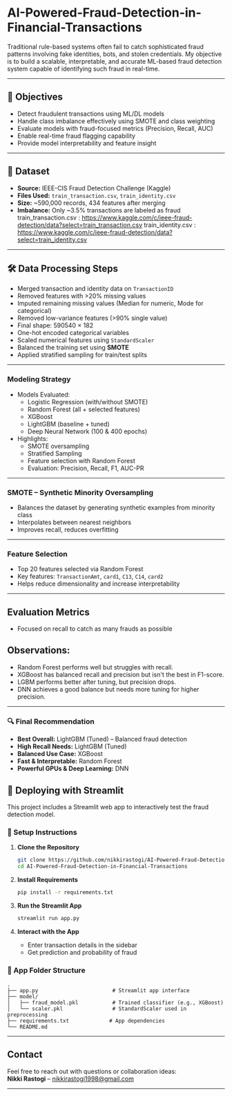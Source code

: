 # AI-Powered-Fraud-Detection-in-Financial-Transactions

Traditional rule-based systems often fail to catch sophisticated fraud patterns involving fake identities, bots, and stolen credentials. 
My objective is to build a scalable, interpretable, and accurate ML-based fraud detection system capable of identifying such fraud in real-time.

---

## 🎯 Objectives

- Detect fraudulent transactions using ML/DL models
- Handle class imbalance effectively using SMOTE and class weighting
- Evaluate models with fraud-focused metrics (Precision, Recall, AUC)
- Enable real-time fraud flagging capability
- Provide model interpretability and feature insight

---

## 📁 Dataset

- **Source:** IEEE-CIS Fraud Detection Challenge (Kaggle)
- **Files Used:** `train_transaction.csv`, `train_identity.csv`
- **Size:** ~590,000 records, 434 features after merging
- **Imbalance:** Only ~3.5% transactions are labeled as fraud
train_transaction.csv : https://www.kaggle.com/c/ieee-fraud-detection/data?select=train_transaction.csv
train_identity.csv : https://www.kaggle.com/c/ieee-fraud-detection/data?select=train_identity.csv

---

## 🛠️ Data Processing Steps

- Merged transaction and identity data on `TransactionID`
- Removed features with >20% missing values
- Imputed remaining missing values (Median for numeric, Mode for categorical)
- Removed low-variance features (>90% single value)
- Final shape: 590540 × 182
- One-hot encoded categorical variables
- Scaled numerical features using `StandardScaler`
- Balanced the training set using **SMOTE**
- Applied stratified sampling for train/test splits

---

### Modeling Strategy

- Models Evaluated:
  - Logistic Regression (with/without SMOTE)
  - Random Forest (all + selected features)
  - XGBoost
  - LightGBM (baseline + tuned)
  - Deep Neural Network (100 & 400 epochs)
- Highlights:
  - SMOTE oversampling
  - Stratified Sampling
  - Feature selection with Random Forest
  - Evaluation: Precision, Recall, F1, AUC-PR

---

### SMOTE – Synthetic Minority Oversampling

- Balances the dataset by generating synthetic examples from minority class
- Interpolates between nearest neighbors
- Improves recall, reduces overfitting

---

### Feature Selection

- Top 20 features selected via Random Forest
- Key features: `TransactionAmt`, `card1`, `C13`, `C14`, `card2`
- Helps reduce dimensionality and increase interpretability

---

## Evaluation Metrics
- Focused on recall to catch as many frauds as possible


## Observations:
- Random Forest performs well but struggles with recall.
- XGBoost has balanced recall and precision but isn't the best in F1-score.
- LGBM performs better after tuning, but precision drops.
- DNN achieves a good balance but needs more tuning for higher precision.

---
### 🔍 Final Recommendation

- **Best Overall:** LightGBM (Tuned) – Balanced fraud detection
- **High Recall Needs:** LightGBM (Tuned)
- **Balanced Use Case:** XGBoost
- **Fast & Interpretable:** Random Forest
- **Powerful GPUs & Deep Learning:** DNN

## 🚀 Deploying with Streamlit

This project includes a Streamlit web app to interactively test the fraud detection model.

### 🔧 Setup Instructions

1. **Clone the Repository**
   ```bash
   git clone https://github.com/nikkirastogi/AI-Powered-Fraud-Detection-in-Financial-Transactions.git
   cd AI-Powered-Fraud-Detection-in-Financial-Transactions
   ```

2. **Install Requirements**
   ```bash
   pip install -r requirements.txt
   ```

3. **Run the Streamlit App**
   ```bash
   streamlit run app.py
   ```

4. **Interact with the App**
   - Enter transaction details in the sidebar
   - Get prediction and probability of fraud

### 📁 App Folder Structure

```
.
├── app.py                        # Streamlit app interface
├── model/
│   ├── fraud_model.pkl           # Trained classifier (e.g., XGBoost)
│   └── scaler.pkl                # StandardScaler used in preprocessing
├── requirements.txt             # App dependencies
└── README.md
```

---

## Contact

Feel free to reach out with questions or collaboration ideas:  
**Nikki Rastogi** – nikkirastogi1998@gmail.com

---
